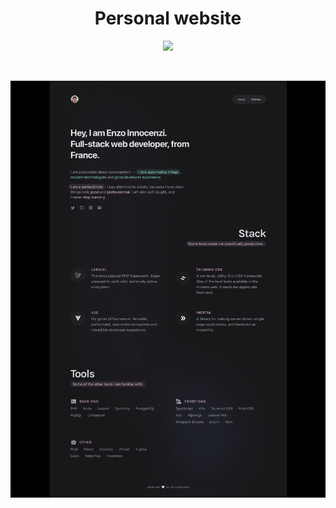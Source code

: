 <p align="center">
  <h1 align="center">
    Personal website
  </h1>
  <p align="center">
    <a href="https://innocenzi.dev">
      <img src="https://vercelbadge.vercel.app/api/innocenzi/innocenzi.dev" />
    </a>
  </p>
  &nbsp;
  <br />
</p>

![](.github/assets/screenshot.png)

